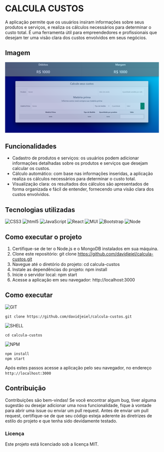 # CALCULA CUSTOS

A aplicação permite que os usuários insiram informações sobre seus produtos e serviços, e realiza os cálculos necessários para determinar o custo total. É uma ferramenta útil para empreendedores e profissionais que desejam ter uma visão clara dos custos envolvidos em seus negócios.

## Imagem
![Imagem Site](/public/img/screenshot.png)

## Funcionalidades
 - Cadastro de produtos e serviços: os usuários podem adicionar informações detalhadas sobre os produtos e serviços que desejam calcular os custos.
 - Cálculo automático: com base nas informações inseridas, a aplicação realiza os cálculos necessários para determinar o custo total.
 - Visualização clara: os resultados dos cálculos são apresentados de forma organizada e fácil de entender, fornecendo uma visão clara dos custos envolvidos.


## Tecnologias utilizadas
![CSS3](https://img.shields.io/badge/-CSS-000?&logo=css3)
![html5](https://img.shields.io/badge/-HTML-000?&logo=html5)
![JavaScript](https://img.shields.io/badge/-JavaScript-000?&logo=JavaScript)
![React](https://img.shields.io/badge/-React-000?&logo=React)
![MUI](https://img.shields.io/badge/-mui-000?&logo=mui)
![Bootstrap](https://img.shields.io/badge/-bootstrap-000?&logo=Bootstrap)
![Node](https://img.shields.io/badge/-Node-000?&logo=npm)

## Como executar o projeto
1. Certifique-se de ter o Node.js e o MongoDB instalados em sua máquina.
2. Clone este repositório: git clone https://github.com/davidjeiel/calcula-custos.git
3. Navegue até o diretório do projeto: cd calcula-custos
4. Instale as dependências do projeto: npm install
5. Inicie o servidor local: npm start
6. Acesse a aplicação em seu navegador: http://localhost:3000


 ## Como executar

![GIT](https://img.shields.io/badge/-git-000?&logo=git)

```
git clone https://github.com/davidjeiel/calcula-custos.git
```

![SHELL](https://img.shields.io/badge/-shell-000?&logo=shell)
```
cd calcula-custos
```


![NPM](https://img.shields.io/badge/-npm-000?&logo=npm)

```
npm install
npm start
```

Após estes passos acesse a aplicação pelo seu navegador, no endereço `http://localhost:3000`

## Contribuição
Contribuições são bem-vindas! Se você encontrar algum bug, tiver alguma sugestão ou desejar adicionar uma nova funcionalidade, fique à vontade para abrir uma issue ou enviar um pull request. Antes de enviar um pull request, certifique-se de que seu código esteja aderente às diretrizes de estilo do projeto e que tenha sido devidamente testado.

### Licença
Este projeto está licenciado sob a licença MIT.